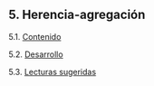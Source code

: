## 5. Herencia-agregación

5.1. [Contenido](./5_1_Contenido.md)

5.2. [Desarrollo](./5_2_Desarrollo.md)

5.3. [Lecturas sugeridas](./5_3_Lecturas_Sugeridas.md)
